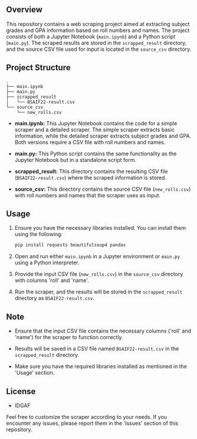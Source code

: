 ## Overview

This repository contains a web scraping project aimed at extracting subject grades and GPA information based on roll numbers and names. The project consists of both a Jupyter Notebook (`main.ipynb`) and a Python script (`main.py`). The scraped results are stored in the `scrapped_result` directory, and the source CSV file used for input is located in the `source_csv` directory.

## Project Structure

```
.
├── main.ipynb
├── main.py
├── scrapped_result
│   └── BSAIF22-result.csv
└── source_csv
    └── new_rolls.csv
```

- **main.ipynb:** This Jupyter Notebook contains the code for a simple scraper and a detailed scraper. The simple scraper extracts basic information, while the detailed scraper extracts subject grades and GPA. Both versions require a CSV file with roll numbers and names.

- **main.py:** This Python script contains the same functionality as the Jupyter Notebook but in a standalone script form.

- **scrapped_result:** This directory contains the resulting CSV file (`BSAIF22-result.csv`) where the scraped information is stored.

- **source_csv:** This directory contains the source CSV file (`new_rolls.csv`) with roll numbers and names that the scraper uses as input.

## Usage

1. Ensure you have the necessary libraries installed. You can install them using the following:

    ```bash
    pip install requests beautifulsoup4 pandas
    ```

2. Open and run either `main.ipynb` in a Jupyter environment or `main.py` using a Python interpreter.

3. Provide the input CSV file (`new_rolls.csv`) in the `source_csv` directory with columns 'roll' and 'name'.

4. Run the scraper, and the results will be stored in the `scrapped_result` directory as `BSAIF22-result.csv`.

## Note

- Ensure that the input CSV file contains the necessary columns ('roll' and 'name') for the scraper to function correctly.

- Results will be saved in a CSV file named `BSAIF22-result.csv` in the `scrapped_result` directory.

- Make sure you have the required libraries installed as mentioned in the 'Usage' section.
## License
- IDGAF

Feel free to customize the scraper according to your needs. If you encounter any issues, please report them in the 'Issues' section of this repository.
